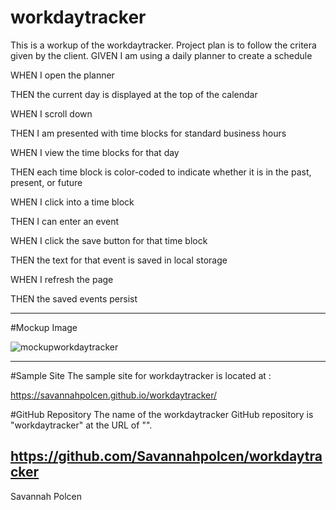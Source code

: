 # workdaytracker
This is a workup of the workdaytracker. Project plan is to follow the critera given by the client. 
GIVEN I am using a daily planner to create a schedule

WHEN I open the planner

THEN the current day is displayed at the top of the calendar

WHEN I scroll down

THEN I am presented with time blocks for standard business hours

WHEN I view the time blocks for that day

THEN each time block is color-coded to indicate whether it is in the past, present, or future

WHEN I click into a time block

THEN I can enter an event

WHEN I click the save button for that time block

THEN the text for that event is saved in local storage

WHEN I refresh the page

THEN the saved events persist

---
#Mockup Image

![mockupworkdaytracker](https://user-images.githubusercontent.com/29647525/161611812-8bf35e9d-17e9-4ec6-a8a1-1b88803bed68.jpg)

---

#Sample Site
The sample site for workdaytracker is located at :

https://savannahpolcen.github.io/workdaytracker/

#GitHub Repository
The name of the workdaytracker GitHub repository is "workdaytracker" at the URL of "".

https://github.com/Savannahpolcen/workdaytracker
---
Savannah Polcen 

